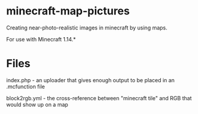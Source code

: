 # minecraft-map-pictures

Creating near-photo-realistic images in minecraft by using maps.

For use with Minecraft 1.14.\*

# Files

index.php - an uploader that gives enough output to be placed in an .mcfunction file

block2rgb.yml - the cross-reference between "minecraft tile" and RGB that would show up on a map
